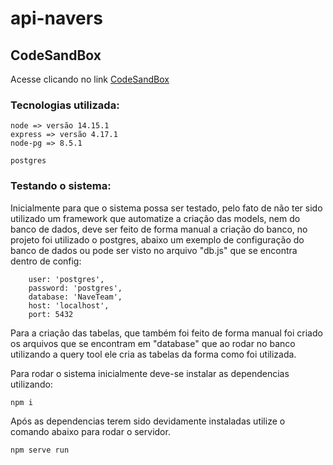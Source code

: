 # api-navers

## CodeSandBox
Acesse clicando no link
[CodeSandBox](https://codesandbox.io/s/teste-estagio-ohq5u?file=/index.html)

### Tecnologias utilizada:
```
node => versão 14.15.1
express => versão 4.17.1
node-pg => 8.5.1

postgres
```

### Testando o sistema:

Inicialmente para que o sistema possa ser testado, pelo fato de não ter sido utilizado um framework que automatize a criação das models, nem do banco de dados, deve ser feito de forma manual a criação do banco, no projeto foi utilizado o postgres, abaixo um exemplo de configuração do banco de dados ou pode ser visto no arquivo "db.js" que se encontra dentro de config: 

```
    user: 'postgres',
    password: 'postgres',
    database: 'NaveTeam',
    host: 'localhost',
    port: 5432
```

Para a criação das tabelas, que também foi feito de forma manual foi criado os arquivos que se encontram em "database" que ao rodar no banco utilizando a query tool ele cria as tabelas da forma como foi utilizada.

Para rodar o sistema inicialmente deve-se instalar as dependencias utilizando:
```
npm i
```
Após as dependencias terem sido devidamente instaladas utilize o comando abaixo para rodar o servidor.

```
npm serve run
```


